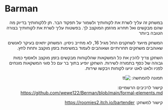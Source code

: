 # Barman
<div dir='rtl' lang='he'>

במשחק זה עליך לשרת את לקוחותיך ולשמור על תפקוד הבר. תן ללקוחותיך בדיוק מה שהם מבקשים ואל תחרוג מהזמן המוקצב לך.
בפשטות עליך לשרת את לקוחותיך בצורה הטובה ביותר

המשחק מיועד לשחקנים החל מגיל 16, לא מחייב ניסיון.
המשחק יתאים בעיקר לאנשים שאוהבים משחקים תחרותיים ושאוהבים לעמוד במשימות בזמן מוקצב ותחת לחץ.

השחקן צריך להכין את כל המשקאות שהלקוחות מבקשים בזמן מוקצב ולאסוף כמות גבוהה של כסף בתמורה לשירות.
השחקן יופיע בתוך בר עם כל סוגי המשקאות מונחים לפניו ולאט לאט יגיעו לקוחות ויבקשו שירות.

  תמונה להמחשה:
  ![tt](https://user-images.githubusercontent.com/57321080/144147608-54683c79-9e9e-483b-b40c-f23792c04185.PNG)


קישור לרכיבים הרשמיים:
https://github.com/wewe122/Berman/blob/main/formal-elements.md
<div/>

קישור למשחק:
https://roomies2.itch.io/bartender

